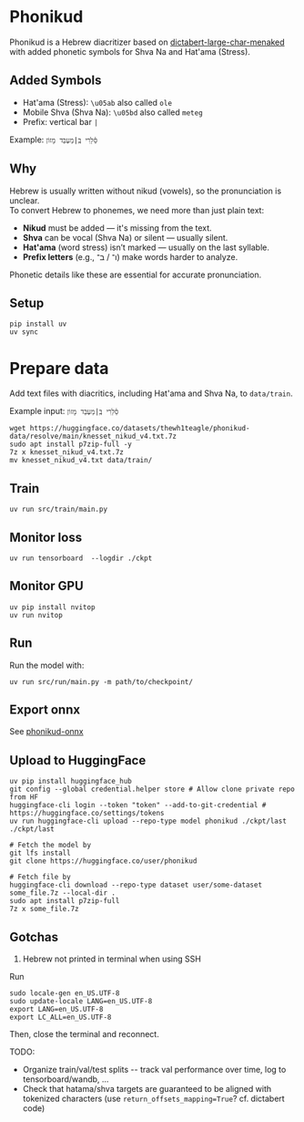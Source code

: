 # Phonikud

Phonikud is a Hebrew diacritizer based on [dictabert-large-char-menaked](https://huggingface.co/dicta-il/dictabert-large-char-menaked) with added phonetic symbols for Shva Na and Hat'ama (Stress).

## Added Symbols

- Hat'ama (Stress): `\u05ab` also called `ole`
- Mobile Shva (Shva Na): `\u05bd` also called `meteg`
- Prefix: vertical bar `|`

Example: `סֵ֫לֵרִי בְּֽ|מַעְבַּד מָזוֹן`

## Why

Hebrew is usually written without nikud (vowels), so the pronunciation is unclear.  
To convert Hebrew to phonemes, we need more than just plain text:

- **Nikud** must be added — it's missing from the text.
- **Shva** can be vocal (Shva Na) or silent — usually silent.
- **Hat'ama** (word stress) isn’t marked — usually on the last syllable.
- **Prefix letters** (e.g., ו־ / ב־) make words harder to analyze.

Phonetic details like these are essential for accurate pronunciation.

## Setup

```console
pip install uv
uv sync
```

# Prepare data

Add text files with diacritics, including Hat'ama and Shva Na, to `data/train`.

Example input: `סֵ֫לֵרִי בְּֽ|מַעְבַּד מָזוֹן`

```console
wget https://huggingface.co/datasets/thewh1teagle/phonikud-data/resolve/main/knesset_nikud_v4.txt.7z
sudo apt install p7zip-full -y
7z x knesset_nikud_v4.txt.7z
mv knesset_nikud_v4.txt data/train/
```

## Train

```console
uv run src/train/main.py
```

## Monitor loss

```console
uv run tensorboard  --logdir ./ckpt
```

## Monitor GPU

```console
uv pip install nvitop
uv run nvitop
```

## Run

Run the model with:

```console
uv run src/run/main.py -m path/to/checkpoint/
```

## Export onnx

See [phonikud-onnx](../phonikud_onnx)

## Upload to HuggingFace

```console
uv pip install huggingface_hub
git config --global credential.helper store # Allow clone private repo from HF
huggingface-cli login --token "token" --add-to-git-credential # https://huggingface.co/settings/tokens
uv run huggingface-cli upload --repo-type model phonikud ./ckpt/last ./ckpt/last

# Fetch the model by
git lfs install
git clone https://huggingface.co/user/phonikud

# Fetch file by
huggingface-cli download --repo-type dataset user/some-dataset some_file.7z --local-dir .
sudo apt install p7zip-full
7z x some_file.7z
```

## Gotchas

1. Hebrew not printed in terminal when using SSH

Run

```console
sudo locale-gen en_US.UTF-8
sudo update-locale LANG=en_US.UTF-8
export LANG=en_US.UTF-8
export LC_ALL=en_US.UTF-8
```

Then, close the terminal and reconnect.

TODO:

- Organize train/val/test splits -- track val performance over time, log to tensorboard/wandb, ...
- Check that hatama/shva targets are guaranteed to be aligned with tokenized characters (use `return_offsets_mapping=True`? cf. dictabert code)
